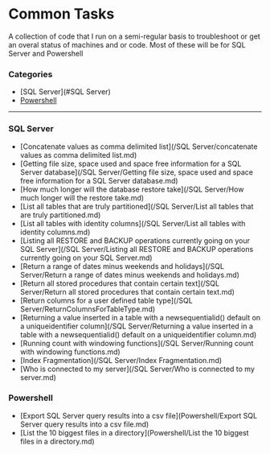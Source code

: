 # Common Tasks


A collection of code that I run on a semi-regular basis to troubleshoot or get an overal status of machines and or code. Most of these will be for SQL Server and Powershell


### Categories

* [SQL Server](#SQL Server)
* [Powershell](#Powershell)

---

### SQL Server
- [Concatenate values as comma delimited list](/SQL Server/concatenate values as comma delimited list.md)
- [Getting file size, space used and space free information for a SQL Server database](/SQL Server/Getting file size, space used and space free information for a SQL Server database.md)
- [How much longer will the database restore take](/SQL Server/How much longer will the restore take.md)
- [List all tables that are truly partitioned](/SQL Server/List all tables that are truly partitioned.md)
- [List all tables with identity columns](/SQL Server/List all tables with identity columns.md)
- [Listing all RESTORE and BACKUP operations currently going on your SQL Server](/SQL Server/Listing all RESTORE and BACKUP operations currently going on your SQL Server.md)
- [Return a range of dates minus weekends and holidays](/SQL Server/Return a range of dates minus weekends and holidays.md)
- [Return all stored procedures that contain certain text](/SQL Server/Return all stored procedures that contain certain text.md)
- [Return columns for a user defined table type](/SQL Server/ReturnColumnsForTableType.md)
- [Returning a value inserted in a table with a newsequentialid() default on a uniqueidentifier column](/SQL Server/Returning a value inserted in a table with a newsequentialid() default on a uniqueidentifier column.md)
- [Running count with windowing functions](/SQL Server/Running count with windowing functions.md)
- [Index Fragmentation](/SQL Server/Index Fragmentation.md)
- [Who is connected to my server](/SQL Server/Who is connected to my server.md)



### Powershell
- [Export SQL Server query results into a csv file](Powershell/Export SQL Server query results into a csv file.md)
- [List the 10 biggest files in a directory](Powershell/List the 10 biggest files in a directory.md)

